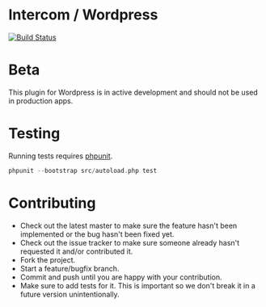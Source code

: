 # Intercom / Wordpress

[![Build Status](https://travis-ci.org/intercom/intercom-wordpress.svg?branch=master)](https://travis-ci.org/intercom/intercom-wordpress)

# Beta

This plugin for Wordpress is in active development and should not be used in production apps.

# Testing

Running tests requires [phpunit](https://phpunit.de/).

```php
phpunit --bootstrap src/autoload.php test
```

# Contributing

* Check out the latest master to make sure the feature hasn't been implemented or the bug hasn't been fixed yet.
* Check out the issue tracker to make sure someone already hasn't requested it and/or contributed it.
* Fork the project.
* Start a feature/bugfix branch.
* Commit and push until you are happy with your contribution.
* Make sure to add tests for it. This is important so we don't break it in a future version unintentionally.
